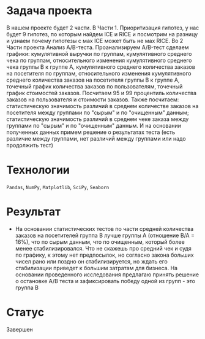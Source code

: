 # Задача проекта
В нашем проекте будет 2 части. В Части 1. Приоритизация гипотез, у нас будет 9 гипотез, по которым найдем ICE и RICE и посмотрим на разницу и узнаем почему гипотезы с мах ICE может быть не мах RICE. Во 2 Части проекта Анализ A/B-теста. Проанализируем A/B-тест сделаем графики: кумулятивной выручки по группам, кумулятивного среднего чека по группам, относительного изменения кумулятивного среднего чека группы B к группе A, кумулятивного среднего количества заказов на посетителя по группам, относительного изменения кумулятивного среднего количества заказов на посетителя группы B к группе A, точечный график количества заказов по пользователям, точечный график стоимостей заказов. Посчитаем 95 и 99 процентиль количества заказов на пользователя и стоимости заказов. Также посчитаем: статистическую значимость различий в среднем количестве заказов на посетителя между группами по "сырым" и по "очищенным" данным; статистическую значимость различий в среднем чеке заказа между группами по "сырым" и по "очищенным" данным. И на основании полученных данных примем решение о результатах теста (есть различие между группами, нет различий между группами или надо продолжить тест)

# Технологии
`Pandas`, `NumPy`, `Matplotlib`, `SciPy`, `Seaborn`

# Результат
- На основании статистических тестов по части средней количества заказов на посетителей группа В лучше группы А (отношение В/А = 16%), что по сырым данным, что по очищенным, который более менее стабилизировался. Что не скажешь про средний чек и судя по графику, к этому нет предпосылок, но согласно закона больших чисел рано или поздно он стабилизируется, но ждать его стабилизации приведет к большим затратам для бизнеса. На основании проведенного исследования предлагаю принять решение о остановке А/В теста и зафиксировать победу одной из групп - это группа В

# Статус
Завершен
